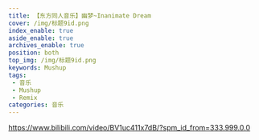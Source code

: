 ```yaml
---
title: 【东方同人音乐】幽梦~Inanimate Dream
cover: /img/标题9id.png
index_enable: true
aside_enable: true
archives_enable: true
position: both
top_img: /img/标题9id.png
keywords: Mushup
tags:
 - 音乐
 - Mushup
 - Remix
categories: 音乐
---
```

https://www.bilibili.com/video/BV1uc411x7dB/?spm_id_from=333.999.0.0